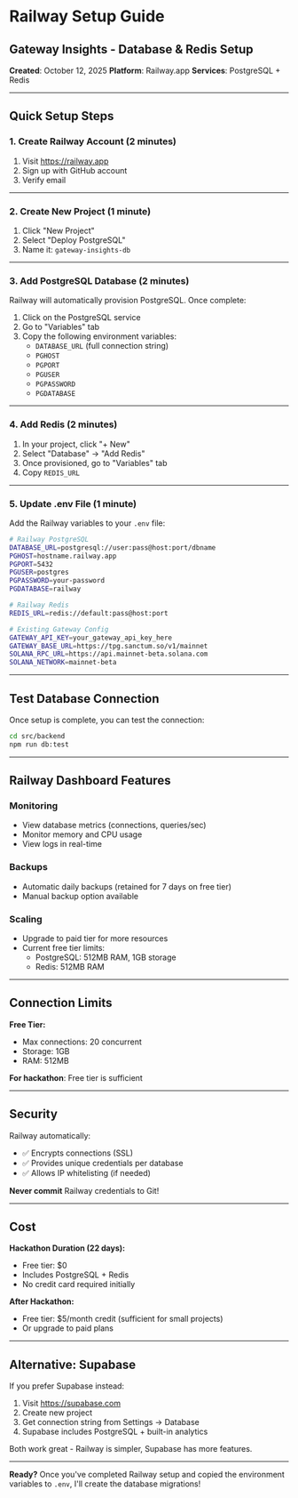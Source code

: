 # Railway Setup Guide
## Gateway Insights - Database & Redis Setup

**Created**: October 12, 2025
**Platform**: Railway.app
**Services**: PostgreSQL + Redis

---

## Quick Setup Steps

### 1. Create Railway Account (2 minutes)

1. Visit https://railway.app
2. Sign up with GitHub account
3. Verify email

---

### 2. Create New Project (1 minute)

1. Click "New Project"
2. Select "Deploy PostgreSQL"
3. Name it: `gateway-insights-db`

---

### 3. Add PostgreSQL Database (2 minutes)

Railway will automatically provision PostgreSQL. Once complete:

1. Click on the PostgreSQL service
2. Go to "Variables" tab
3. Copy the following environment variables:
   - `DATABASE_URL` (full connection string)
   - `PGHOST`
   - `PGPORT`
   - `PGUSER`
   - `PGPASSWORD`
   - `PGDATABASE`

---

### 4. Add Redis (2 minutes)

1. In your project, click "+ New"
2. Select "Database" → "Add Redis"
3. Once provisioned, go to "Variables" tab
4. Copy `REDIS_URL`

---

### 5. Update .env File (1 minute)

Add the Railway variables to your `.env` file:

```bash
# Railway PostgreSQL
DATABASE_URL=postgresql://user:pass@host:port/dbname
PGHOST=hostname.railway.app
PGPORT=5432
PGUSER=postgres
PGPASSWORD=your-password
PGDATABASE=railway

# Railway Redis
REDIS_URL=redis://default:pass@host:port

# Existing Gateway Config
GATEWAY_API_KEY=your_gateway_api_key_here
GATEWAY_BASE_URL=https://tpg.sanctum.so/v1/mainnet
SOLANA_RPC_URL=https://api.mainnet-beta.solana.com
SOLANA_NETWORK=mainnet-beta
```

---

## Test Database Connection

Once setup is complete, you can test the connection:

```bash
cd src/backend
npm run db:test
```

---

## Railway Dashboard Features

### Monitoring
- View database metrics (connections, queries/sec)
- Monitor memory and CPU usage
- View logs in real-time

### Backups
- Automatic daily backups (retained for 7 days on free tier)
- Manual backup option available

### Scaling
- Upgrade to paid tier for more resources
- Current free tier limits:
  - PostgreSQL: 512MB RAM, 1GB storage
  - Redis: 512MB RAM

---

## Connection Limits

**Free Tier:**
- Max connections: 20 concurrent
- Storage: 1GB
- RAM: 512MB

**For hackathon**: Free tier is sufficient

---

## Security

Railway automatically:
- ✅ Encrypts connections (SSL)
- ✅ Provides unique credentials per database
- ✅ Allows IP whitelisting (if needed)

**Never commit** Railway credentials to Git!

---

## Cost

**Hackathon Duration (22 days):**
- Free tier: $0
- Includes PostgreSQL + Redis
- No credit card required initially

**After Hackathon:**
- Free tier: $5/month credit (sufficient for small projects)
- Or upgrade to paid plans

---

## Alternative: Supabase

If you prefer Supabase instead:

1. Visit https://supabase.com
2. Create new project
3. Get connection string from Settings → Database
4. Supabase includes PostgreSQL + built-in analytics

Both work great - Railway is simpler, Supabase has more features.

---

**Ready?** Once you've completed Railway setup and copied the environment variables to `.env`, I'll create the database migrations!
